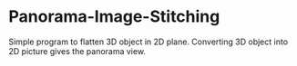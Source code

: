 # Panorama-Image-Stitching
Simple program to flatten 3D object in 2D plane. Converting 3D object into 2D picture gives the panorama view.
